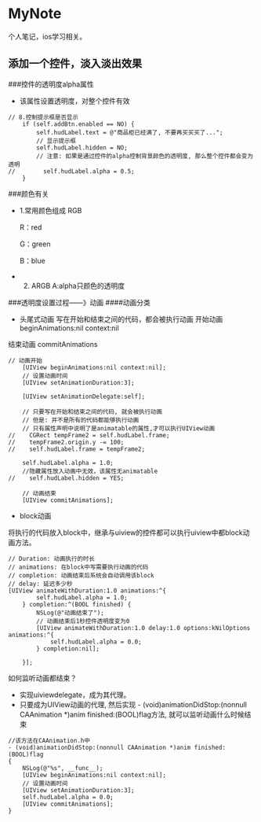 # MyNote
个人笔记，ios学习相关。
## 添加一个控件，淡入淡出效果
###控件的透明度alpha属性
+ 该属性设置透明度，对整个控件有效
```objc
// 8.控制提示框是否显示
    if (self.addBtn.enabled == NO) {
        self.hudLabel.text = @"商品柜已经满了, 不要再买买买了...";
        // 显示提示框
        self.hudLabel.hidden = NO;
        // 注意: 如果是通过控件的alpha控制背景颜色的透明度, 那么整个控件都会变为透明
//        self.hudLabel.alpha = 0.5;
    }
```

###颜色有关
+ 1.常用颜色组成 RGB

    R：red

    G：green

    B：blue
+ 2. ARGB
    A:alpha只颜色的透明度

###透明度设置过程——》动画
####动画分类
+ 头尾式动画
 写在开始和结束之间的代码，都会被执行动画
 开始动画 beginAnimations:nil context:nil

 结束动画 commitAnimations

```objc
// 动画开始
    [UIView beginAnimations:nil context:nil];
    // 设置动画时间
    [UIView setAnimationDuration:3];

    [UIView setAnimationDelegate:self];

    // 只要写在开始和结束之间的代码, 就会被执行动画
    // 但是: 并不是所有的代码都能够执行动画
    // 只有属性声明中说明了是animatable的属性,才可以执行UIView动画
//    CGRect tempFrame2 = self.hudLabel.frame;
//    tempFrame2.origin.y -= 100;
//    self.hudLabel.frame = tempFrame2;

    self.hudLabel.alpha = 1.0;
    //隐藏属性放入动画中无效，该属性无animatable
//    self.hudLabel.hidden = YES;

    // 动画结束
    [UIView commitAnimations];
```
+ block动画

将执行的代码放入block中，继承与uiview的控件都可以执行uiview中都block动画方法。

```objc
// Duration: 动画执行的时长
// animations: 在block中写需要执行动画的代码
// completion: 动画结束后系统会自动调用该block
// delay: 延迟多少秒
[UIView animateWithDuration:1.0 animations:^{
        self.hudLabel.alpha = 1.0;
    } completion:^(BOOL finished) {
        NSLog(@"动画结束了");
        // 动画结束后1秒控件透明度变为0
        [UIView animateWithDuration:1.0 delay:1.0 options:kNilOptions animations:^{
            self.hudLabel.alpha = 0.0;
        } completion:nil];

    }];
```

如何监听动画都结束？
+ 实现uiviewdelegate，成为其代理。
+ 只要成为UIView动画的代理, 然后实现
\- (void)animationDidStop:(nonnull CAAnimation *)anim finished:(BOOL)flag方法, 就可以监听动画什么时候结束

```objc
//该方法在CAAnimation.h中
- (void)animationDidStop:(nonnull CAAnimation *)anim finished:(BOOL)flag
{
    NSLog(@"%s", __func__);
    [UIView beginAnimations:nil context:nil];
    // 设置动画时间
    [UIView setAnimationDuration:3];
    self.hudLabel.alpha = 0.0;
    [UIView commitAnimations];
}
```

